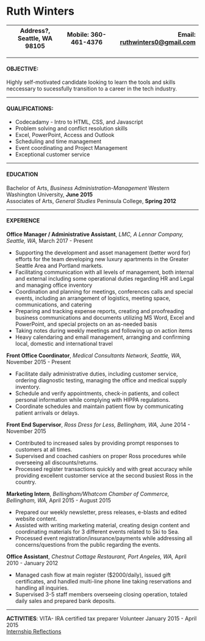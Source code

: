 # Ruth Winters

 |Address?, Seattle, WA 98105    |   Mobile: 360-461-4376 |    Email: <ruthwinters0@gmail.com>|
 | ------------- |:-------------:| -----:|

---------
#### **OBJECTIVE:**
Highly self-motivated candidate looking to learn the tools and skills neccessary to sucessfully transition to a career in the tech industry.

---------

#### **QUALIFICATIONS:**
* Codecadamy - Intro to HTML, CSS, and Javascript
* Problem solving and conflict resolution skills
* Excel, PowerPoint, Access and Outlook			
* Scheduling and time management
* Event coordinating and Project Management			
* Exceptional customer service				

---------

#### **EDUCATION**  
Bachelor of Arts, _Business Administration-Management_              Western Washington University, **June 2015**  
Associates of Arts, _General Studies_			         	  	          Peninsula College, **Spring 2012**

---------

#### **EXPERIENCE**  

**Office Manager / Administrative Assistant**, _LMC, A Lennar Company, Seattle, WA,_ March 2017 - Present
* Supporting the development and asset management (better word for) efforts for the team developing new luxury apartments in the Greater Seattle Area and Portland markets. 
* Facilitating communication with all levels of management, both internal and external including some operational duties regarding HR and Legal and managing office inventory
* Coordination and planning for meetings, conferences calls and special events, including an arrangement of logistics, meeting space, communications, and catering 
* Preparing and tracking expense reports, creating and proofreading business communications and documents utilizing MS Word, Excel and PowerPoint, and special projects on an as-needed basis 
* Taking notes during weekly meetings and following up on action items
* Heavy calendaring and email management, arranging and confirming local, domestic and international travel 

**Front Office Coordinator**, _Medical Consultants Network, Seattle, WA,_ November 2015 - Present
* Facilitate daily administrative duties, including customer service, ordering diagnostic testing, managing the office and medical supply inventory.
* Schedule and verify appointments, check-in patients, and collect personal information while complying with HIPPA regulations.
* Coordinate schedules and maintain patient flow by communicating patient arrivals or delays.

**Front End Supervisor**, _Ross Dress for Less, Bellingham, WA,_ June 2014 - November 2015
* Contributed to increased sales by providing prompt responses to customers at all times.
* Supervised and coached cashiers on proper Ross procedures while overseeing all discounts/returns.
* Processed register transactions quickly and with great accuracy while providing excellent customer service at the second busiest Ross in the country.
 
**Marketing Intern**, _Bellingham/Whatcom Chamber of Commerce, Bellingham, WA,_ April 2015 - August 2015
* Prepared our weekly newsletter, press releases, e-blasts and edited website content.
* Assisted with writing marketing material, creating design content and coordinating materials for 3 different events related to Ski to Sea.
* Processed event registration/insurance/payments while addressing all concerns/questions from the public regarding the events.
 
**Office Assistant**, _Chestnut Cottage Restaurant, Port Angeles, WA,_ April 2010 - January 2012
* Managed cash flow at main register ($2000/daily), issued gift certificates, and handled multi-line phone line taking reservations and handling all inquiries.
* Supervised 3-5 staff members overseeing closing operation, totaled daily sales and prepared bank deposits.

---------

**ACTIVITIES**: VITA- IRA certified tax preparer      		  Volunteer January 2015 - April 2015  
[Internship Reflections](https://ruthwinters.weebly.com)
